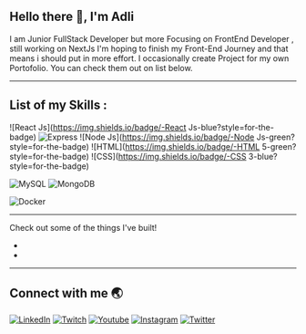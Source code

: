 
Hello there 👋, I'm Adli
---
I am Junior FullStack Developer but more Focusing on FrontEnd Developer , still working on NextJs I'm hoping to finish my Front-End Journey and that means i should put in more effort. I occasionally create Project for my own Portofolio. You can check them out on list below.



---

## List of my Skills :


![React Js](https://img.shields.io/badge/-React Js-blue?style=for-the-badge)
![Express](https://img.shields.io/badge/-Express-green?style=for-the-badge)
![Node Js](https://img.shields.io/badge/-Node Js-green?style=for-the-badge)
![HTML](https://img.shields.io/badge/-HTML 5-green?style=for-the-badge)
![CSS](https://img.shields.io/badge/-CSS 3-blue?style=for-the-badge)

![MySQL](https://img.shields.io/badge/-mysql-white?style=for-the-badge)
![MongoDB](https://img.shields.io/badge/-MongoDB-lightblue?style=for-the-badge)

![Docker](https://img.shields.io/badge/-docker-blue?style=for-the-badge)

---

Check out some of the things I've built!

-
-

---
## Connect with me 🌏
[![LinkedIn](https://cdn2.iconfinder.com/data/icons/social-media-2285/512/1_Linkedin_unofficial_colored_svg-48.png)](https://www.linkedin.com/in/nuradlifathan/)
[![Twitch](https://cdn0.iconfinder.com/data/icons/social-network-7/50/16-48.png)](https://www.twitch.tv/therengs)
[![Youtube](https://cdn1.iconfinder.com/data/icons/logotypes/32/youtube-48.png)](https://www.youtube.com/channel/UCIxMiPl3aAdkKN1bV_4gPvQ)
[![Instagram](https://cdn2.iconfinder.com/data/icons/social-media-applications/64/social_media_applications_3-instagram-48.png)](https://www.instagram.com/adlifathann/)
[![Twitter](https://cdn2.iconfinder.com/data/icons/social-media-2285/512/1_Twitter3_colored_svg-48.png)](https://twitter.com/thirtyzeroone)
